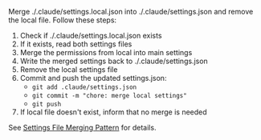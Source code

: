 Merge ./.claude/settings.local.json into ./.claude/settings.json and remove the local file.
Follow these steps:
1. Check if ./.claude/settings.local.json exists
2. If it exists, read both settings files
3. Merge the permissions from local into main settings
4. Write the merged settings back to ./.claude/settings.json
5. Remove the local settings file
6. Commit and push the updated settings.json:
   - `git add .claude/settings.json`
   - `git commit -m "chore: merge local settings"`
   - `git push`
7. If local file doesn't exist, inform that no merge is needed

See [Settings File Merging Pattern](../../kb/settings-file-merging-pattern.md) for details.